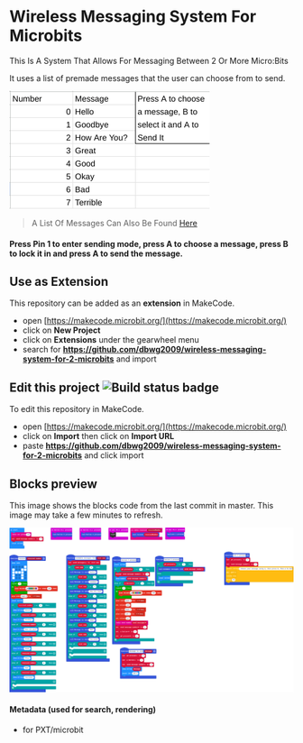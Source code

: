 

# Wireless Messaging System For Microbits
This Is A System That Allows For Messaging Between 2 Or More Micro:Bits

It uses a list of premade messages that the user can choose from to send.

![A list of messages](https://github.com/dbwg2009/wireless-messaging-system-for-2-microbits/raw/master/.github/makecode/Screenshot%202023-05-12%2014.22.29.png)

> A List Of Messages Can Also Be Found [Here](https://github.com/dbwg2009/wireless-messaging-system-for-2-microbits/raw/master/.github/makecode/Wireless%20Messaging%20System%20For%202%20Micro_Bits.xlsx)

#### Press Pin 1 to enter sending mode, press A to choose a message, press B to lock it in and press A to send the message.
## Use as Extension

This repository can be added as an **extension** in MakeCode.

* open [https://makecode.microbit.org/](https://makecode.microbit.org/)
* click on **New Project**
* click on **Extensions** under the gearwheel menu
* search for **https://github.com/dbwg2009/wireless-messaging-system-for-2-microbits** and import

## Edit this project ![Build status badge](https://github.com/dbwg2009/wireless-messaging-system-for-2-microbits/workflows/MakeCode/badge.svg)

To edit this repository in MakeCode.

* open [https://makecode.microbit.org/](https://makecode.microbit.org/)
* click on **Import** then click on **Import URL**
* paste **https://github.com/dbwg2009/wireless-messaging-system-for-2-microbits** and click import

## Blocks preview

This image shows the blocks code from the last commit in master.
This image may take a few minutes to refresh.

![A rendered view of the blocks](https://github.com/dbwg2009/wireless-messaging-system-for-2-microbits/raw/master/.github/makecode/blocks.png)

#### Metadata (used for search, rendering)

* for PXT/microbit
<script src="https://makecode.com/gh-pages-embed.js"></script><script>makeCodeRender("{{ site.makecode.home_url }}", "{{ site.github.owner_name }}/{{ site.github.repository_name }}");</script>
